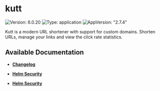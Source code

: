 # kutt

![Version: 6.0.20](https://img.shields.io/badge/Version-6.0.20-informational?style=flat-square) ![Type: application](https://img.shields.io/badge/Type-application-informational?style=flat-square) ![AppVersion: "2.7.4"](https://img.shields.io/badge/AppVersion-"2.7.4"-informational?style=flat-square)

Kutt is a modern URL shortener with support for custom domains. Shorten URLs, manage your links and view the click rate statistics.

## Available Documentation

- [**Changelog**](CHANGELOG)

- [**Helm Security**](container-security)

- [**Helm Security**](helm-security)

